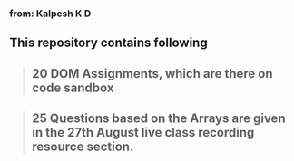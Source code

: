 ### from: Kalpesh K D

## This repository contains following

> ## 20 DOM Assignments, which are there on code sandbox

> ## 25 Questions based on the Arrays are given in the 27th August live class recording resource section.